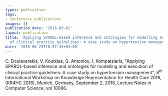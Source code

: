```yaml
---
types: publication
tags:
- conference_publications
images: []
publication_date: '2016-09-02'
layout: publication
title: 'Applying SPARQL-based inference and ontologies for modelling and execution
  of clinical practice guidelines: A case study on hypertension management'
date: '2016-06-23T10:57:33+03:00'
---
```

<p>C. Doulaverakis, V. Koutkias, G. Antoniou, I. Kompatsiaris, "Applying SPARQL-based inference and ontologies for modelling and execution of clinical practice guidelines: A case study on hypertension management", 8<sup>th</sup> International Workshop on Knowledge Representation for Health Care 2016, (KR4HC 2016), Munich, Germany, September 2, 2016,&nbsp;Lecture Notes in Computer Science, vol 10096.</p>
